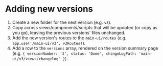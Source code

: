 # Adding new versions

1. Create a new folder for the next version (e.g. `v3`).
2. Copy across views/components/scripts that will be updated (or copy as you go), leaving the previous versions' files unchanged.
3. Add the new version's routes to the `main-ui/routes` (e.g. `app.use('/main-ui/v3', v3Routes)`).
4. Add a row to the `versions` array, rendered on the version summary page (e.g. `{ versionNumber: '3', status: 'Done', changeLogPath: 'main-ui/v3/views/changelog' }`).
